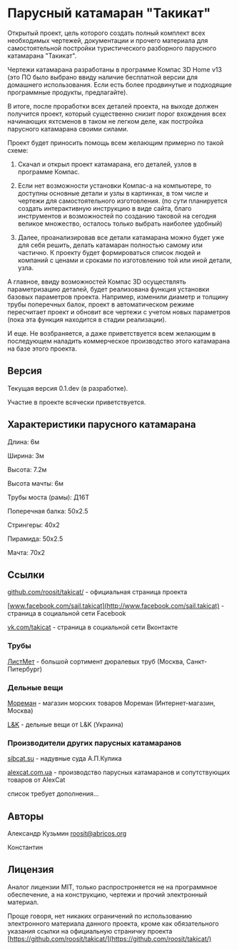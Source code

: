 # Парусный катамаран "Такикат"

Открытый проект, цель которого создать полный комплект всех необходимых чертежей, 
документации и прочего материала для самостоятельной постройки туристического
разборного парусного катамарана "Такикат".

Чертежи катамарана разработаны в программе Компас 3D Home v13 (это ПО было выбрано 
ввиду наличие бесплатной версии для домашнего использования. Если есть более 
продвинутые и подходящие программные продукты, предлагайте).

В итоге, после проработки всех деталей проекта, на выходе
должен получится проект, который существенно снизит порог вхождения 
всех начинающих яхтсменов в таком не легком деле, как постройка парусного 
катамарана своими силами.

Проект будет приносить помощь всем желающим примерно по такой схеме:

1. Скачал и открыл проект катамарана, его деталей, узлов в программе Компас.

2. Если нет возможности установки Компас-а на компьютере, то доступны основные 
детали и узлы в картинках, в том числе и чертежи для самостоятельного изготовления.
(по сути планируется создать интерактивную инструкцию в виде сайта, благо 
инструментов и возможностей по созданию таковой на сегодня великое множество, осталось 
только выбрать наиболее удобный)

3. Далее, проанализировав все детали катамарана можно будет уже для себя решить, 
делать катамаран полностью самому или частично. К проекту будет формироваться 
список людей и компаний с ценами и сроками по изготовлению той или иной детали, узла.

А главное, ввиду возможностей Компас 3D осуществлять параметризацию деталей, будет 
реализована функция установки базовых параметров проекта. 
Например, изменили диаметр и толщину трубы поперечных балок, проект в автоматическом
режиме пересчитает проект и обновит все чертежи с учетом новых 
параметров (пока эта функция находится в стадии реализации). 

И еще. Не возбраняется, а даже приветствуется всем желающим в последующем 
наладить коммерческое производство этого катамарана на базе этого проекта.


## Версия 

Текущая версия 0.1.dev (в разработке).

Участие в проекте всячески приветствуется.


## Характеристики парусного катамарана

Длина: 6м

Ширина: 3м

Высота: 7.2м

Высота мачты: 6м

Трубы моста (рамы): Д16Т

Поперечная балка: 50х2.5

Стрингеры: 40х2

Пирамида: 50x2.5

Мачта: 70х2


## Ссылки

[github.com/roosit/takicat/](https://github.com/roosit/takicat/) - официальная страница проекта

[www.facebook.com/sail.takicat](http://www.facebook.com/sail.takicat) - страница в социальной сети Facebook

[vk.com/takicat](http://vk.com/takicat) - страница в социальной сети Вконтакте

### Трубы

[ЛистМет](http://www.listmet.ru) - большой сортимент дюралевых труб (Москва, Санкт-Питербург)

### Дельные вещи

[Мореман](http://www.moreman.ru/) - магазин морских товаров Мореман (Интернет-магазин, Москва)

[L&K](http://elandka.com/) - дельные вещи от L&K (Украина)


### Производители других парусных катамаранов

[sibcat.su](http://sibcat.su) - надувные суда А.П.Кулика

[alexcat.com.ua](http://alexcat.com.ua/) - производство парусных катамаранов и сопутствующих товаров от AlexCat

список требует дополнения...



## Авторы

Александр Кузьмин <roosit@abricos.org>

Константин


## Лицензия

Аналог лицензии MIT, только распростроняется не на программное обеспечение, а на конструкцию, чертежи и прочий электронный материал.

Проще говоря, нет никаких ограничений по использованию электронного материала данного проекта, 
кроме как обязательного указания ссылки на официальную страничку проекта [https://github.com/roosit/takicat/](https://github.com/roosit/takicat/)